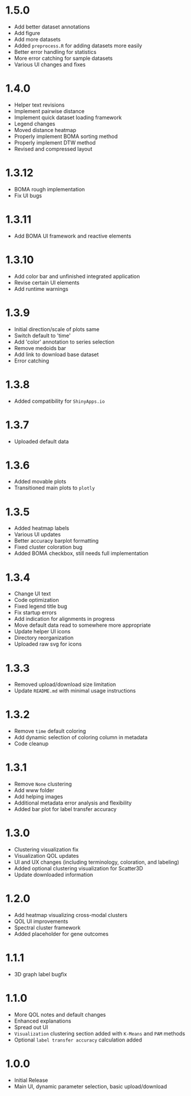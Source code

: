 # 1.5.0
- Add better dataset annotations
- Add figure
- Add more datasets
- Added `preprocess.R` for adding datasets more easily
- Better error handling for statistics
- More error catching for sample datasets
- Various UI changes and fixes

# 1.4.0
- Helper text revisions
- Implement pairwise distance
- Implement quick dataset loading framework
- Legend changes
- Moved distance heatmap
- Properly implement BOMA sorting method
- Properly implement DTW method
- Revised and compressed layout

# 1.3.12
- BOMA rough implementation
- Fix UI bugs

# 1.3.11
- Add BOMA UI framework and reactive elements

# 1.3.10
- Add color bar and unfinished integrated application
- Revise certain UI elements
- Add runtime warnings

# 1.3.9
- Initial direction/scale of plots same
- Switch default to 'time'
- Add 'color' annotation to series selection
- Remove medoids bar
- Add link to download base dataset
- Error catching

# 1.3.8
- Added compatibility for `ShinyApps.io`

# 1.3.7
- Uploaded default data

# 1.3.6
- Added movable plots
- Transitioned main plots to `plotly`

# 1.3.5
- Added heatmap labels
- Various UI updates
- Better accuracy barplot formatting
- Fixed cluster coloration bug
- Added BOMA checkbox, still needs full implementation

# 1.3.4
- Change UI text
- Code optimization
- Fixed legend title bug
- Fix startup errors
- Add indication for alignments in progress
- Move default data read to somewhere more appropriate
- Update helper UI icons
- Directory reorganization
- Uploaded raw svg for icons

# 1.3.3
- Removed upload/download size limitation
- Update `README.md` with minimal usage instructions

# 1.3.2
- Remove `time` default coloring
- Add dynamic selection of coloring column in metadata
- Code cleanup

# 1.3.1
- Remove `None` clustering
- Add www folder
- Add helping images
- Additional metadata error analysis and flexibility
 - Added bar plot for label transfer accuracy

# 1.3.0
- Clustering visualization fix
- Visualization QOL updates
- UI and UX changes (including terminology, coloration, and labeling)
- Added optional clustering visualization for Scatter3D
- Update downloaded information

# 1.2.0
- Add heatmap visualizing cross-modal clusters
- QOL UI improvements
- Spectral cluster framework
- Added placeholder for gene outcomes

# 1.1.1
- 3D graph label bugfix

# 1.1.0
- More QOL notes and default changes
- Enhanced explanations
- Spread out UI
- `Visualization` clustering section added with `K-Means` and `PAM` methods
- Optional `label transfer accuracy` calculation added

# 1.0.0
- Initial Release
- Main UI, dynamic parameter selection, basic upload/download
